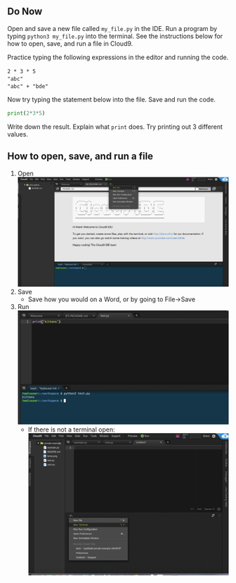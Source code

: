 ## Do Now
Open and save a new file called `my_file.py` in the IDE. Run a program by typing `python3 my_file.py` into the terminal. See the instructions below for how to open, save, and run a file in Cloud9.

Practice typing the following expressions in the editor and running the code. 
 
`2 * 3 * 5`
<br>
`"abc"`
<br>
`"abc" + "bde"`
<br>

Now try typing the statement below into the file. Save and run the code. 
```python
print(2*3*5)
```
Write down the result. Explain what `print` does. Try printing out 3 different values.


## How to open, save, and run a file 
1. Open
![Open A file](new_file_photo.png)
2. Save
    * Save how you would on a Word, or by going to File->Save
3. Run 
![Run Python 3](running_file_python3.png)
    * If there is not a terminal open: 
    ![New Terminal](new_terminal_photo.png)

